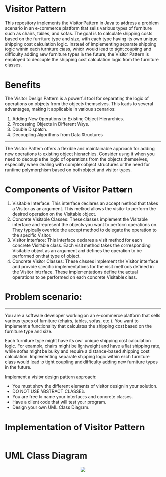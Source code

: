 # Visitor Pattern 

This repository implements the Visitor Pattern in Java to address a problem scenario in an e-commerce platform that sells various types of furniture such as chairs, tables, and sofas. The goal is to calculate shipping costs based on the furniture type and size, with each type having its own unique shipping cost calculation logic. Instead of implementing separate shipping logic within each furniture class, which would lead to tight coupling and difficulty adding new furniture types in the future, the Visitor Pattern is employed to decouple the shipping cost calculation logic from the furniture classes.

# Benefits
The Visitor Design Pattern is a powerful tool for separating the logic of operations on objects from the objects themselves. This leads to several advantages, making it applicable in various scenarios:
1. Adding New Operations to Existing Object Hierarchies.
2. Processing Objects in Different Ways.
3. Double Dispatch.
4. Decoupling Algorithms from Data Structures

____________________________________________________________________
The Visitor Pattern offers a flexible and maintainable approach for adding new operations to existing object hierarchies. Consider using it when you need to decouple the logic of operations from the objects themselves, especially when dealing with complex object structures or the need for runtime polymorphism based on both object and visitor types.

# Components of Visitor Pattern
1. Visitable Interface: This interface declares an accept method that takes a Visitor as an argument. This method allows the visitor to perform the desired operation on the Visitable object.
2. Concrete Visitable Classes: These classes implement the Visitable interface and represent the objects you want to perform operations on. They typically override the accept method to delegate the operation to the specific Visitor.
3. Visitor Interface: This interface declares a visit method for each concrete Visitable class. Each visit method takes the corresponding Visitable object as an argument and defines the operation to be performed on that type of object.
4. Concrete Visitor Classes: These classes implement the Visitor interface and provide specific implementations for the visit methods defined in the Visitor interface. These implementations define the actual operations to be performed on each concrete Visitable class.



# Problem scenario:

____________________________________________________________________


You are a software developer working on an e-commerce platform that sells various types of furniture (chairs, tables, sofas, etc.). You want to implement a functionality that calculates the shipping cost based on the furniture type and size.

Each furniture type might have its own unique shipping cost calculation logic. For example, chairs might be lightweight and have a flat shipping rate, while sofas might be bulky and require a distance-based shipping cost calculation. Implementing separate shipping logic within each furniture class would lead to tight coupling and difficulty adding new furniture types in the future.

Implement a visitor design pattern approach: 

<ul>
<li>You must show the different elements of visitor design in your solution.  
<li>DO NOT USE ABSTRACT CLASSES. 
<li>You are free to name your interfaces and concrete classes. 
<li>Have a client code that will test your program.
<li>Design your own UML Class Diagram.  </li>
</ul>


# Implementation of Visitor Pattern

<p align="center">
  <img src=""/>
</p>

# UML Class Diagram

<p align="center">
  <img src="https://github.com/SG-Hangaan/Visitor-Pattern/assets/127215110/033b03fd-892d-4bb4-8eec-24e86817df6d"/>
</p>
